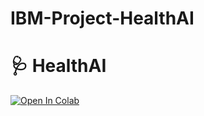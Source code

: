 # IBM-Project-HealthAI
# 🩺 HealthAI

[![Open In Colab](https://colab.research.google.com/assets/colab-badge.svg)](https://colab.research.google.com/github/subash0017/HealthAI/blob/main/HealthAI.ipynb)
